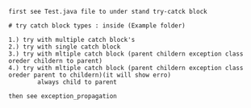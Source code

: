 	first see Test.java file to under stand try-catck block	

	# try catch block types : inside (Example folder)

	1.) try with multiple catch block's
	2.) try with single catch block
	3.) try with mltiple catch block (parent childern exception class oreder childern to parent)
	4.) try with mltiple catch block (parent childern exception class oreder parent to childern)(it will show erro)
			always child to parent

	then see exception_propagation 
	